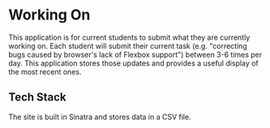 # Working On

This application is for current students to submit what they are currently working on. Each student will submit their current task (e.g. "correcting bugs caused by browser's lack of Flexbox support") between 3-6 times per day. This application stores those updates and provides a useful display of the most recent ones.

## Tech Stack

The site is built in Sinatra and stores data in a CSV file.
